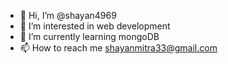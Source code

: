 - 👋 Hi, I’m @shayan4969
- 👀 I’m interested in web development
- 🌱 I’m currently learning mongoDB
- 📫 How to reach me shayanmitra33@gmail.com

 
